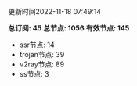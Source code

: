更新时间2022-11-18 07:49:14

**总订阅: 45**
**总节点: 1056**
**有效节点: 145**
- ssr节点: 14
- trojan节点: 39
- v2ray节点: 89
- ss节点: 3
